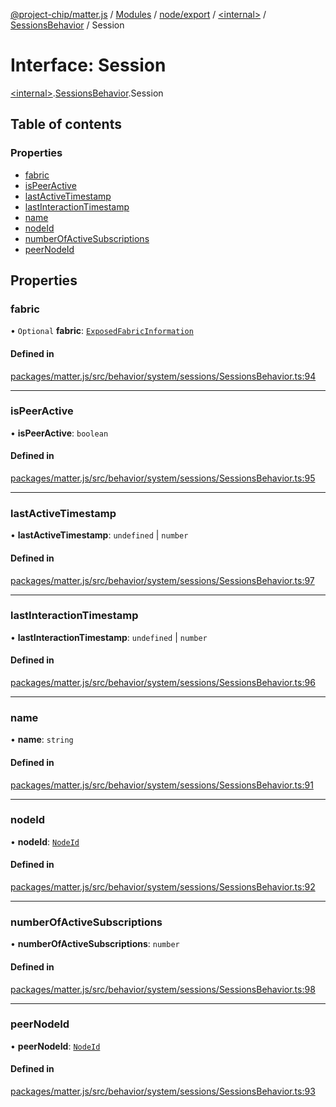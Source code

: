 [@project-chip/matter.js](../README.md) / [Modules](../modules.md) / [node/export](../modules/node_export.md) / [\<internal\>](../modules/node_export._internal_.md) / [SessionsBehavior](../modules/node_export._internal_.SessionsBehavior.md) / Session

# Interface: Session

[\<internal\>](../modules/node_export._internal_.md).[SessionsBehavior](../modules/node_export._internal_.SessionsBehavior.md).Session

## Table of contents

### Properties

- [fabric](node_export._internal_.SessionsBehavior.Session.md#fabric)
- [isPeerActive](node_export._internal_.SessionsBehavior.Session.md#ispeeractive)
- [lastActiveTimestamp](node_export._internal_.SessionsBehavior.Session.md#lastactivetimestamp)
- [lastInteractionTimestamp](node_export._internal_.SessionsBehavior.Session.md#lastinteractiontimestamp)
- [name](node_export._internal_.SessionsBehavior.Session.md#name)
- [nodeId](node_export._internal_.SessionsBehavior.Session.md#nodeid)
- [numberOfActiveSubscriptions](node_export._internal_.SessionsBehavior.Session.md#numberofactivesubscriptions)
- [peerNodeId](node_export._internal_.SessionsBehavior.Session.md#peernodeid)

## Properties

### fabric

• `Optional` **fabric**: [`ExposedFabricInformation`](../modules/fabric_export.md#exposedfabricinformation)

#### Defined in

[packages/matter.js/src/behavior/system/sessions/SessionsBehavior.ts:94](https://github.com/project-chip/matter.js/blob/558e12c94a201592c28c7bc0743705360b3e5ca6/packages/matter.js/src/behavior/system/sessions/SessionsBehavior.ts#L94)

___

### isPeerActive

• **isPeerActive**: `boolean`

#### Defined in

[packages/matter.js/src/behavior/system/sessions/SessionsBehavior.ts:95](https://github.com/project-chip/matter.js/blob/558e12c94a201592c28c7bc0743705360b3e5ca6/packages/matter.js/src/behavior/system/sessions/SessionsBehavior.ts#L95)

___

### lastActiveTimestamp

• **lastActiveTimestamp**: `undefined` \| `number`

#### Defined in

[packages/matter.js/src/behavior/system/sessions/SessionsBehavior.ts:97](https://github.com/project-chip/matter.js/blob/558e12c94a201592c28c7bc0743705360b3e5ca6/packages/matter.js/src/behavior/system/sessions/SessionsBehavior.ts#L97)

___

### lastInteractionTimestamp

• **lastInteractionTimestamp**: `undefined` \| `number`

#### Defined in

[packages/matter.js/src/behavior/system/sessions/SessionsBehavior.ts:96](https://github.com/project-chip/matter.js/blob/558e12c94a201592c28c7bc0743705360b3e5ca6/packages/matter.js/src/behavior/system/sessions/SessionsBehavior.ts#L96)

___

### name

• **name**: `string`

#### Defined in

[packages/matter.js/src/behavior/system/sessions/SessionsBehavior.ts:91](https://github.com/project-chip/matter.js/blob/558e12c94a201592c28c7bc0743705360b3e5ca6/packages/matter.js/src/behavior/system/sessions/SessionsBehavior.ts#L91)

___

### nodeId

• **nodeId**: [`NodeId`](../modules/datatype_export.md#nodeid)

#### Defined in

[packages/matter.js/src/behavior/system/sessions/SessionsBehavior.ts:92](https://github.com/project-chip/matter.js/blob/558e12c94a201592c28c7bc0743705360b3e5ca6/packages/matter.js/src/behavior/system/sessions/SessionsBehavior.ts#L92)

___

### numberOfActiveSubscriptions

• **numberOfActiveSubscriptions**: `number`

#### Defined in

[packages/matter.js/src/behavior/system/sessions/SessionsBehavior.ts:98](https://github.com/project-chip/matter.js/blob/558e12c94a201592c28c7bc0743705360b3e5ca6/packages/matter.js/src/behavior/system/sessions/SessionsBehavior.ts#L98)

___

### peerNodeId

• **peerNodeId**: [`NodeId`](../modules/datatype_export.md#nodeid)

#### Defined in

[packages/matter.js/src/behavior/system/sessions/SessionsBehavior.ts:93](https://github.com/project-chip/matter.js/blob/558e12c94a201592c28c7bc0743705360b3e5ca6/packages/matter.js/src/behavior/system/sessions/SessionsBehavior.ts#L93)
